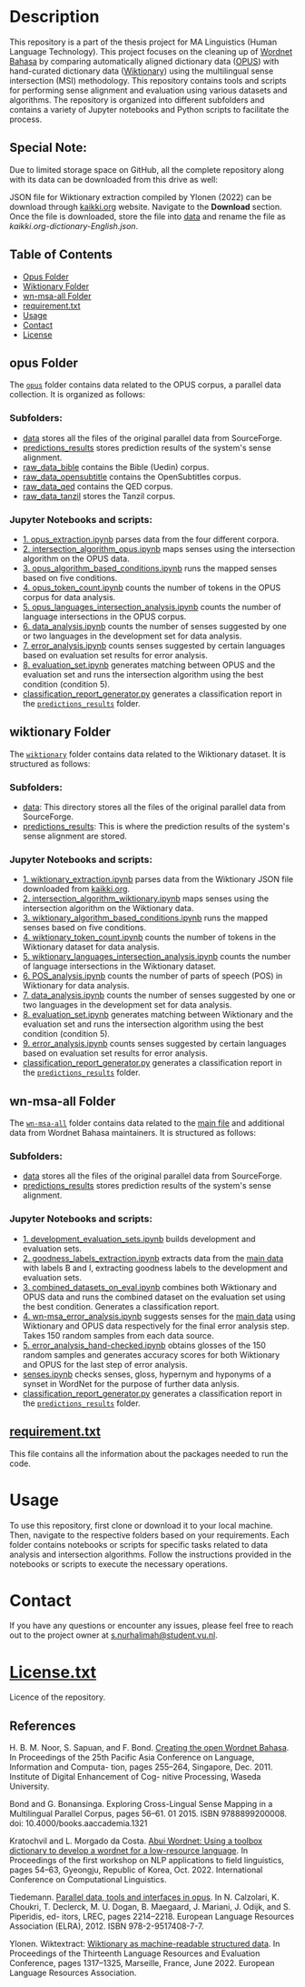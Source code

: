 # Description
This repository is a part of the thesis project for MA Linguistics (Human Language Technology). This project focuses on the cleaning up of [Wordnet Bahasa](https://compling.upol.cz/ntumc/cgi-bin/wn-gridx.cgi?gridmode=gridx) by comparing automatically aligned dictionary data ([OPUS](https://opus.nlpl.eu/)) with hand-curated dictionary data ([Wiktionary](https://kaikki.org/dictionary/English/index.html)) using the multilingual sense intersection (MSI) methodology. This repository contains tools and scripts for performing sense alignment and evaluation using various datasets and algorithms. The repository is organized into different subfolders and contains a variety of Jupyter notebooks and Python scripts to facilitate the process.

## Special Note:
Due to limited storage space on GitHub, all the complete repository along with its data can be downloaded from this drive as well:

JSON file for Wiktionary extraction compiled by Ylonen (2022) can be download through [kaikki.org](https://kaikki.org/dictionary/English/index.html) website. Navigate to the **Download** section. Once the file is downloaded, store the file into [data](https://github.com/iamima188/Siti_Nurhalimah_Thesis_2023/tree/main/wiktionary/data) and rename the file as _kaikki.org-dictionary-English.json_.

## Table of Contents
- [Opus Folder](#opus-folder)
- [Wiktionary Folder](#wiktionary-folder)
- [wn-msa-all Folder](#wn-msa-all-folder)
- [requirement.txt](#requirementtxt)
- [Usage](#usage)
- [Contact](#contact)
- [License](#license)

## opus Folder

The [`opus`](https://github.com/iamima188/Siti_Nurhalimah_Thesis_2023/tree/main/opus) folder contains data related to the OPUS corpus, a parallel data collection. It is organized as follows:

### Subfolders:

- [data](https://github.com/iamima188/Siti_Nurhalimah_Thesis_2023/tree/main/opus/data) stores all the files of the original parallel data from SourceForge.
- [predictions_results](https://github.com/iamima188/Siti_Nurhalimah_Thesis_2023/tree/main/opus/predictions_results) stores prediction results of the system's sense alignment.
- [raw_data_bible](https://github.com/iamima188/Siti_Nurhalimah_Thesis_2023/tree/main/opus/raw_data_bible) contains the Bible (Uedin) corpus.
- [raw_data_opensubtitle](https://github.com/iamima188/Siti_Nurhalimah_Thesis_2023/tree/main/opus/raw_data_opensubtitle) contains the OpenSubtitles corpus.
- [raw_data_qed](https://github.com/iamima188/Siti_Nurhalimah_Thesis_2023/tree/main/opus/raw_data_qed) contains the QED corpus.
- [raw_data_tanzil](https://github.com/iamima188/Siti_Nurhalimah_Thesis_2023/tree/main/opus/raw_data_tanzil) stores the Tanzil corpus.

### Jupyter Notebooks and scripts:

- [1. opus_extraction.ipynb](https://github.com/iamima188/Siti_Nurhalimah_Thesis_2023/blob/main/opus/1.%20opus_extraction.ipynb) parses data from the four different corpora.
- [2. intersection_algorithm_opus.ipynb](https://github.com/iamima188/Siti_Nurhalimah_Thesis_2023/blob/main/opus/2.%20intersection_algorithm_opus.ipynb) maps senses using the intersection algorithm on the OPUS data.
- [3. opus_algorithm_based_conditions.ipynb](https://github.com/iamima188/Siti_Nurhalimah_Thesis_2023/blob/main/opus/3.%20opus_algorithm_based_conditions.ipynb) runs the mapped senses based on five conditions.
- [4. opus_token_count.ipynb](https://github.com/iamima188/Siti_Nurhalimah_Thesis_2023/blob/main/opus/4.%20opus_token_count.ipynb) counts the number of tokens in the OPUS corpus for data analysis.
- [5. opus_languages_intersection_analysis.ipynb](https://github.com/iamima188/Siti_Nurhalimah_Thesis_2023/blob/main/opus/5.%20opus_languages_intersection_analysis.ipynb) counts the number of language intersections in the OPUS corpus.
- [6. data_analysis.ipynb](https://github.com/iamima188/Siti_Nurhalimah_Thesis_2023/blob/main/opus/6.%20data_analysis.ipynb) counts the number of senses suggested by one or two languages in the development set for data analysis.
- [7. error_analysis.ipynb](https://github.com/iamima188/Siti_Nurhalimah_Thesis_2023/blob/main/opus/7.%20error_analysis.ipynb) counts senses suggested by certain languages based on evaluation set results for error analysis.
- [8. evaluation_set.ipynb](https://github.com/iamima188/Siti_Nurhalimah_Thesis_2023/blob/main/opus/8.%20evaluation_set.ipynb) generates matching between OPUS and the evaluation set and runs the intersection algorithm using the best condition (condition 5).
- [classification_report_generator.py](https://github.com/iamima188/Siti_Nurhalimah_Thesis_2023/blob/main/opus/classification_report_generator.py) generates a classification report in the [`predictions_results`](https://github.com/iamima188/Siti_Nurhalimah_Thesis_2023/tree/main/opus/predictions_results) folder.

## wiktionary Folder

The [`wiktionary`](https://github.com/iamima188/Siti_Nurhalimah_Thesis_2023/tree/main/wiktionary) folder contains data related to the Wiktionary dataset. It is structured as follows:

### Subfolders:

- [data](https://github.com/iamima188/Siti_Nurhalimah_Thesis_2023/tree/main/wiktionary/data): This directory stores all the files of the original parallel data from SourceForge.
- [predictions_results](https://github.com/iamima188/Siti_Nurhalimah_Thesis_2023/tree/main/wiktionary/predictions_results): This is where the prediction results of the system's sense alignment are stored.

### Jupyter Notebooks and scripts:

- [1. wiktionary_extraction.ipynb](https://github.com/iamima188/Siti_Nurhalimah_Thesis_2023/blob/main/wiktionary/1.%20wiktionary_extraction.ipynb) parses data from the Wiktionary JSON file downloaded from [kaikki.org](https://kaikki.org/dictionary/English/index.html).
- [2. intersection_algorithm_wiktionary.ipynb](https://github.com/iamima188/Siti_Nurhalimah_Thesis_2023/blob/main/wiktionary/2.%20intersection_algorithm_wiktionary.ipynb) maps senses using the intersection algorithm on the Wiktionary data.
- [3. wiktionary_algorithm_based_conditions.ipynb](https://github.com/iamima188/Siti_Nurhalimah_Thesis_2023/blob/main/wiktionary/3.%20wiktionary_algorithm_based_conditions.ipynb) runs the mapped senses based on five conditions.
- [4. wiktionary_token_count.ipynb](https://github.com/iamima188/Siti_Nurhalimah_Thesis_2023/blob/main/wiktionary/4.%20wiktionary_token_count.ipynb) counts the number of tokens in the Wiktionary dataset for data analysis.
- [5. wiktionary_languages_intersection_analysis.ipynb](https://github.com/iamima188/Siti_Nurhalimah_Thesis_2023/blob/main/wiktionary/5.%20wiktionary_languages_intersection_analysis.ipynb) counts the number of language intersections in the Wiktionary dataset.
- [6. POS_analysis.ipynb](https://github.com/iamima188/Siti_Nurhalimah_Thesis_2023/blob/main/wiktionary/6.%20POS_analysis.ipynb) counts the number of parts of speech (POS) in Wiktionary for data analysis.
- [7. data_analysis.ipynb](https://github.com/iamima188/Siti_Nurhalimah_Thesis_2023/blob/main/wiktionary/7.%20data_analysis.ipynb) counts the number of senses suggested by one or two languages in the development set for data analysis.
- [8. evaluation_set.ipynb](https://github.com/iamima188/Siti_Nurhalimah_Thesis_2023/blob/main/wiktionary/8.%20evaluation_set.ipynb) generates matching between Wiktionary and the evaluation set and runs the intersection algorithm using the best condition (condition 5).
- [9. error_analysis.ipynb](https://github.com/iamima188/Siti_Nurhalimah_Thesis_2023/blob/main/wiktionary/9.%20error_analysis.ipynb) counts senses suggested by certain languages based on evaluation set results for error analysis.
- [classification_report_generator.py](https://github.com/iamima188/Siti_Nurhalimah_Thesis_2023/blob/main/wiktionary/classification_report_generator.py) generates a classification report in the [`predictions_results`](https://github.com/iamima188/Siti_Nurhalimah_Thesis_2023/tree/main/wiktionary/predictions_results) folder.

## wn-msa-all Folder

The [`wn-msa-all`](https://github.com/iamima188/Siti_Nurhalimah_Thesis_2023/tree/main/wn-msa-all) folder contains data related to the [main file](https://sourceforge.net/p/wn-msa/tab/HEAD/tree/trunk/) and additional data from Wordnet Bahasa maintainers. It is structured as follows:

### Subfolders:

- [data](https://github.com/iamima188/Siti_Nurhalimah_Thesis_2023/tree/main/wn-msa-all/data) stores all the files of the original parallel data from SourceForge.
- [predictions_results](https://github.com/iamima188/Siti_Nurhalimah_Thesis_2023/tree/main/wn-msa-all/predictions_results) stores prediction results of the system's sense alignment.

### Jupyter Notebooks and scripts:

- [1. development_evaluation_sets.ipynb](https://github.com/iamima188/Siti_Nurhalimah_Thesis_2023/blob/main/wn-msa-all/1.%20development_evaluation_sets.ipynb) builds development and evaluation sets.
- [2. goodness_labels_extraction.ipynb](https://github.com/iamima188/Siti_Nurhalimah_Thesis_2023/blob/main/wn-msa-all/2.%20goodness_labels_extraction.ipynb) extracts data from the [main data](https://sourceforge.net/p/wn-msa/tab/HEAD/tree/trunk/) with labels B and I, extracting goodness labels to the development and evaluation sets.
- [3. combined_datasets_on_eval.ipynb](https://github.com/iamima188/Siti_Nurhalimah_Thesis_2023/blob/main/wn-msa-all/3.%20combined_datasets_on_eval.ipynb) combines both Wiktionary and OPUS data and runs the combined dataset on the evaluation set using the best condition. Generates a classification report.
- [4. wn-msa_error_analysis.ipynb](https://github.com/iamima188/Siti_Nurhalimah_Thesis_2023/blob/main/wn-msa-all/4.%20wn-msa_error_analysis.ipynb) suggests senses for the [main data](https://sourceforge.net/p/wn-msa/tab/HEAD/tree/trunk/) using Wiktionary and OPUS data respectively for the final error analysis step. Takes 150 random samples from each data source.
- [5. error_analysis_hand-checked.ipynb](https://github.com/iamima188/Siti_Nurhalimah_Thesis_2023/blob/main/wn-msa-all/5.%20error_analysis_hand-checked.ipynb) obtains glosses of the 150 random samples and generates accuracy scores for both Wiktionary and OPUS for the last step of error analysis.
- [senses.ipynb](https://github.com/iamima188/Siti_Nurhalimah_Thesis_2023/blob/main/wn-msa-all/senses.ipynb) checks senses, gloss, hypernym and hyponyms of a synset in WordNet for the purpose of further data anlysis.
- [classification_report_generator.py](https://github.com/iamima188/Siti_Nurhalimah_Thesis_2023/blob/main/wn-msa-all/classification_report_generator.py) generates a classification report in the [`predictions_results`](https://github.com/iamima188/Siti_Nurhalimah_Thesis_2023/tree/main/wn-msa-all/predictions_results) folder.

## [requirement.txt](https://github.com/iamima188/Siti_Nurhalimah_Thesis_2023/blob/main/requirements.txt)
This file contains all the information about the packages needed to run the code. 

# Usage
To use this repository, first clone or download it to your local machine. Then, navigate to the respective folders based on your requirements. Each folder contains notebooks or scripts for specific tasks related to data analysis and intersection algorithms. Follow the instructions provided in the notebooks or scripts to execute the necessary operations.

# Contact
If you have any questions or encounter any issues, please feel free to reach out to the project owner at s.nurhalimah@student.vu.nl.

# [License.txt](https://github.com/iamima188/Siti_Nurhalimah_Thesis_2023/blob/main/LICENSE.txt)
Licence of the repository.

## References
H. B. M. Noor, S. Sapuan, and F. Bond. [Creating the open Wordnet Bahasa](https://aclanthology.org/Y11-1027). In Proceedings of the 25th Pacific Asia Conference on Language, Information and Computa- tion, pages 255–264, Singapore, Dec. 2011. Institute of Digital Enhancement of Cog- nitive Processing, Waseda University.

Bond and G. Bonansinga. Exploring Cross-Lingual Sense Mapping in a Multilingual Parallel Corpus, pages 56–61. 01 2015. ISBN 9788899200008. doi: 10.4000/books.aaccademia.1321

Kratochvil and L. Morgado da Costa. [Abui Wordnet: Using a toolbox dictionary to develop a wordnet for a low-resource language](https://aclanthology.org/2022.fieldmatters-1.7/). In Proceedings of the first workshop on NLP applications to field linguistics, pages 54–63, Gyeongju, Republic of Korea, Oct. 2022. International Conference on Computational Linguistics.

Tiedemann. [Parallel data, tools and interfaces in opus](https://aclanthology.org/L12-1246/). In N. Calzolari, K. Choukri, T. Declerck, M. U. Dogan, B. Maegaard, J. Mariani, J. Odijk, and S. Piperidis, ed- itors, LREC, pages 2214–2218. European Language Resources Association (ELRA), 2012. ISBN 978-2-9517408-7-7.

Ylonen. Wiktextract: [Wiktionary as machine-readable structured data](https://aclanthology.org/2022.lrec-1.140). In Proceedings of the Thirteenth Language Resources and Evaluation Conference, pages 1317–1325, Marseille, France, June 2022. European Language Resources Association.
